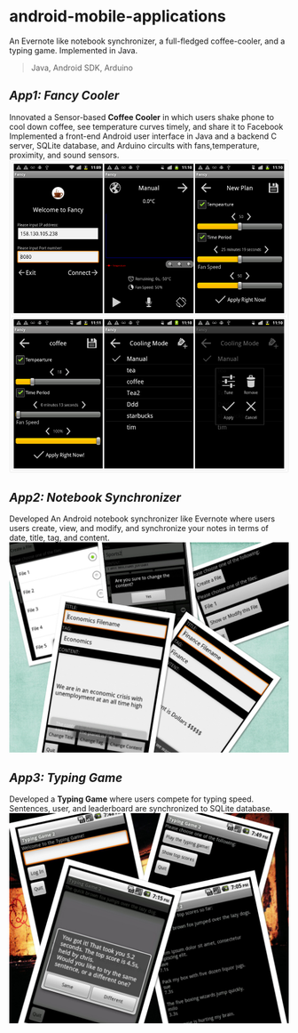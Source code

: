 android-mobile-applications
===========================

An Evernote like notebook synchronizer, a full-fledged coffee-cooler, and a typing game. Implemented in Java.
> Java, Android SDK, Arduino

## _App1: Fancy Cooler_
Innovated a Sensor-based **Coffee Cooler** in which users shake phone to cool down coffee, see temperature curves timely, and share it to Facebook
Implemented a front-end Android user interface in Java and a backend C server, SQLite database, and Arduino circults with fans,temperature, proximity, and sound sensors.
![typinggame](FancyCooler/snapshots/jigsaw3.png)

## _App2: Notebook Synchronizer_
Developed An Android notebook synchronizer like Evernote where users users create, view, and modify, and synchronize your notes in terms of date, title, tag, and content.
![typinggame](NotebookSynchronizer/snapshots/all2.jpg)

## _App3: Typing Game_
Developed a **Typing Game** where users compete for typing speed. Sentences, user, and leaderboard are synchronized to SQLite database.
![typinggame](TypingGame/snapshots/all3.jpg)

